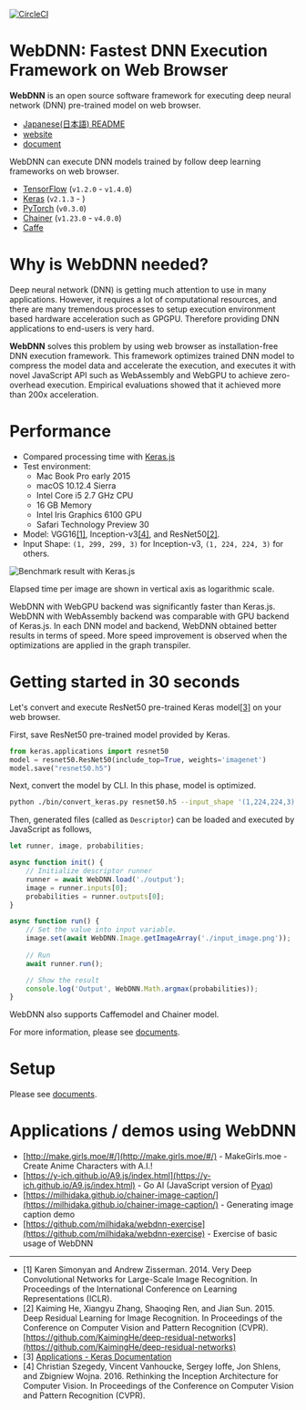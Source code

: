 [![CircleCI](https://circleci.com/gh/mil-tokyo/webdnn.svg?style=svg)](https://circleci.com/gh/mil-tokyo/webdnn)

# WebDNN: Fastest DNN Execution Framework on Web Browser

**WebDNN** is an open source software framework for executing deep neural network (DNN) pre-trained model on web browser.

- [Japanese(日本語) README](https://github.com/mil-tokyo/webdnn/blob/master/README_ja.md)
- [website](https://mil-tokyo.github.io/webdnn)
- [document](https://mil-tokyo.github.io/webdnn/docs)

WebDNN can execute DNN models trained by follow deep learning frameworks on web browser.

- [TensorFlow](https://github.com/tensorflow/tensorflow) (`v1.2.0` - `v1.4.0`)
- [Keras](https://github.com/fchollet/keras) (`v2.1.3` - )
- [PyTorch](https://github.com/pytorch/pytorch) (`v0.3.0`)
- [Chainer](https://github.com/chainer/chainer) (`v1.23.0` - `v4.0.0`)
- [Caffe](https://github.com/BVLC/caffe)

# Why is WebDNN needed?

Deep neural network (DNN) is getting much attention to use in many applications. However, 
it requires a lot of computational resources, and there are many tremendous processes to 
setup execution environment based hardware acceleration such as GPGPU. Therefore providing 
DNN applications to end-users is very hard. 

**WebDNN** solves this problem by using web browser as installation-free DNN execution 
framework. This framework optimizes trained DNN model to compress the model data and 
accelerate the execution, and executes it with novel JavaScript API such as WebAssembly 
and WebGPU to achieve zero-overhead execution. Empirical evaluations showed that it 
achieved more than 200x acceleration.

# Performance

- Compared processing time with [Keras.js](https://github.com/transcranial/keras-js)
- Test environment: 
    - Mac Book Pro early 2015
    - macOS 10.12.4 Sierra
    - Intel Core i5 2.7 GHz CPU
    - 16 GB Memory
    - Intel Iris Graphics 6100 GPU
    - Safari Technology Preview 30
- Model: VGG16[[1]](#1), Inception-v3[[4]](#4), and ResNet50[[2]](#2). 
- Input Shape: `(1, 299, 299, 3)` for Inception-v3, `(1, 224, 224, 3)` for others.

![Benchmark result with Keras.js](https://github.com/mil-tokyo/webdnn/blob/master/docs/misc/performance.png)

Elapsed time per image are shown in vertical axis as logarithmic scale.

WebDNN with WebGPU backend was significantly faster than Keras.js. 
WebDNN with WebAssembly backend was comparable with GPU backend of Keras.js.
In each DNN model and backend, WebDNN obtained better results in terms of speed.
More speed improvement is observed when the optimizations are applied in the graph transpiler. 

# Getting started in 30 seconds

Let's convert and execute ResNet50 pre-trained Keras model[[3]](#3) on your web browser.

First, save ResNet50 pre-trained model provided by Keras.

```python
from keras.applications import resnet50
model = resnet50.ResNet50(include_top=True, weights='imagenet')
model.save("resnet50.h5")
```

Next, convert the model by CLI. In this phase, model is optimized.

```bash
python ./bin/convert_keras.py resnet50.h5 --input_shape '(1,224,224,3)' --out output
```

Then, generated files (called as `Descriptor`) can be loaded and executed by JavaScript as follows,

```js
let runner, image, probabilities;

async function init() {
    // Initialize descriptor runner
    runner = await WebDNN.load('./output');
    image = runner.inputs[0]; 
    probabilities = runner.outputs[0];
}

async function run() {
    // Set the value into input variable.
    image.set(await WebDNN.Image.getImageArray('./input_image.png'));
    
    // Run
    await runner.run(); 

    // Show the result
    console.log('Output', WebDNN.Math.argmax(probabilities));
}
```

WebDNN also supports Caffemodel and Chainer model.

For more information, please see [documents](https://mil-tokyo.github.io/webdnn/docs).

# Setup

Please see [documents](https://mil-tokyo.github.io/webdnn/docs/tutorial/setup.html).

# Applications / demos using WebDNN
- [http://make.girls.moe/#/](http://make.girls.moe/#/) - MakeGirls.moe - Create Anime Characters with A.I.!
- [https://y-ich.github.io/A9.js/index.html](https://y-ich.github.io/A9.js/index.html) - Go AI (JavaScript version of [Pyaq](https://github.com/ymgaq/Pyaq))
- [https://milhidaka.github.io/chainer-image-caption/](https://milhidaka.github.io/chainer-image-caption/) - Generating image caption demo
- [https://github.com/milhidaka/webdnn-exercise](https://github.com/milhidaka/webdnn-exercise) - Exercise of basic usage of WebDNN

---

- <i id=1></i>[1] Karen Simonyan and Andrew Zisserman. 2014. Very Deep Convolutional Networks for Large-Scale Image Recognition. 
    In Proceedings of the International Conference on Learning Representations (ICLR).
- <i id=2></i>[2] Kaiming He, Xiangyu Zhang, Shaoqing Ren, and Jian Sun. 2015. Deep Residual
    Learning for Image Recognition. In Proceedings of the Conference on Computer Vision and Pattern Recognition (CVPR). 
    [https://github.com/KaimingHe/deep-residual-networks](https://github.com/KaimingHe/deep-residual-networks)
- <i id=3></i>[3] [Applications - Keras Documentation](https://keras.io/ja/applications/#resnet50)
- <i id=4></i>[4] Christian Szegedy, Vincent Vanhoucke, Sergey Ioffe, Jon Shlens, and Zbigniew Wojna. 2016.
    Rethinking the Inception Architecture for Computer Vision. In Proceedings of the Conference on Computer Vision and Pattern Recognition (CVPR).
